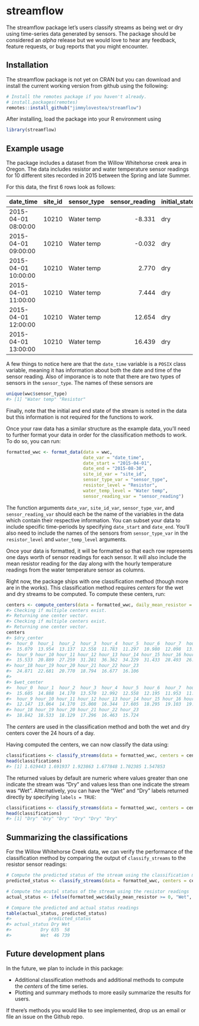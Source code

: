 
<!-- README.md is generated from README.Rmd. Please edit that file -->

# streamflow

The streamflow package let’s users classify streams as being wet or dry
using time-series data generated by sensors. The package should be
considered an *alpha* release but we would love to hear any feedback,
feature requests, or bug reports that you might encounter.

## Installation

The streamflow package is not yet on CRAN but you can download and
install the current working version from github using the following:

``` r
# Install the remotes package if you haven't already.
# install.packages(remotes)
remotes::install_github("jimmylovestea/streamflow")
```

After installing, load the package into your R environment using

``` r
library(streamflow)
```

## Example usage

The package includes a dataset from the Willow Whitehorse creek area in
Oregon. The data includes resistor and water temperature sensor readings
for 10 different sites recorded in 2015 between the Spring and late
Summer.

For this data, the first 6 rows look as
follows:

| date\_time          | site\_id | sensor\_type | sensor\_reading | initial\_state | final\_state |
| :------------------ | :------- | :----------- | --------------: | :------------- | :----------- |
| 2015-04-01 08:00:00 | 10210    | Water temp   |         \-8.331 | dry            | dry          |
| 2015-04-01 09:00:00 | 10210    | Water temp   |         \-0.032 | dry            | dry          |
| 2015-04-01 10:00:00 | 10210    | Water temp   |           2.770 | dry            | dry          |
| 2015-04-01 11:00:00 | 10210    | Water temp   |           7.444 | dry            | dry          |
| 2015-04-01 12:00:00 | 10210    | Water temp   |          12.654 | dry            | dry          |
| 2015-04-01 13:00:00 | 10210    | Water temp   |          16.439 | dry            | dry          |

A few things to notice here are that the `date_time` variable is a
`POSIX` class variable, meaning it has information about both the date
and time of the sensor reading. Also of imporance is to note that there
are two types of sensors in the `sensor_type`. The names of these
sensors are

``` r
unique(wwc$sensor_type)
#> [1] "Water temp" "Resistor"
```

Finally, note that the initial and end state of the stream is noted in
the data but this information is not required for the functions to work.

Once your raw data has a similar structure as the example data, you’ll
need to further format your data in order for the classification methods
to work. To do so, you can run:

``` r
formatted_wwc <- format_data(data = wwc,
                             date_var = "date_time",
                             date_start = "2015-04-01",
                             date_end = "2015-08-30",
                             site_id_var = "site_id",
                             sensor_type_var = "sensor_type",
                             resistor_level = "Resistor",
                             water_temp_level = "Water temp",
                             sensor_reading_var = "sensor_reading")
```

The function arguments `date_var`, `site_id_var`, `sensor_type_var`, and
`sensor_reading_var` should each be the name of the variables in the
data which contain their respective information. You can subset your
data to include specific time-periods by specifying `date_start` and
`date_end`. You’ll also need to include the names of the sensors from
`sensor_type_var` in the `resistor_level` and `water_temp_level`
arguments.

Once your data is formatted, it will be formatted so that each row
represents one days worth of sensor readings for each sensor. It will
also include the mean resistor reading for the day along with the hourly
temperature readings from the water temperature sensor as columns.

Right now, the package ships with one classification method (though more
are in the works). This classification method requires *centers* for the
wet and dry streams to be computed. To compute these centers,
run:

``` r
centers <- compute_centers(data = formatted_wwc, daily_mean_resistor = "daily_mean_resistor")
#> Checking if multiple centers exist.
#> Returning one center vector.
#> Checking if multiple centers exist.
#> Returning one center vector.
centers
#> $dry_center
#>  hour_0  hour_1  hour_2  hour_3  hour_4  hour_5  hour_6  hour_7  hour_8 
#>  15.079  13.954  13.137  12.558  11.783  11.297  10.980  12.098  13.954 
#>  hour_9 hour_10 hour_11 hour_12 hour_13 hour_14 hour_15 hour_16 hour_17 
#>  15.533  20.889  27.259  31.281  36.362  34.229  31.433  28.493  26.769 
#> hour_18 hour_19 hour_20 hour_21 hour_22 hour_23 
#>  24.871  22.681  20.770  18.794  16.677  16.106 
#> 
#> $wet_center
#>  hour_0  hour_1  hour_2  hour_3  hour_4  hour_5  hour_6  hour_7  hour_8 
#>  15.605  14.888  14.170  13.570  12.992  12.558  12.195  11.953  11.807 
#>  hour_9 hour_10 hour_11 hour_12 hour_13 hour_14 hour_15 hour_16 hour_17 
#>  12.147  13.064  14.170  15.008  16.344  17.605  18.295  19.103  19.270 
#> hour_18 hour_19 hour_20 hour_21 hour_22 hour_23 
#>  18.842  18.533  18.129  17.296  16.463  15.724
```

The *centers* are used in the classification method and both the wet and
dry centers cover the 24 hours of a day.

Having computed the centers, we can now classify the data
using:

``` r
classifications <- classify_streams(data = formatted_wwc, centers = centers)
head(classifications)
#> [1] 1.619443 1.691937 1.923863 1.677848 1.702385 1.547853
```

The returned values by default are numeric where values greater than one
indicate the stream was “Dry” and values less than one indicate the
stream was “Wet”. Alternatively, you can have the “Wet” and “Dry” labels
returned directly by specifying `labels =
TRUE`:

``` r
classifications <- classify_streams(data = formatted_wwc, centers = centers, labels = TRUE)
head(classifications)
#> [1] "Dry" "Dry" "Dry" "Dry" "Dry" "Dry"
```

## Summarizing the classifications

For the Willow Whitehorse Creek data, we can verify the performance of
the classification method by comparing the output of `classify_streams`
to the resistor sensor
readings:

``` r
# Compute the predicted status of the stream using the classification method
predicted_status <- classify_streams(data = formatted_wwc, centers = centers, labels = TRUE)

# Compute the acutal status of the stream using the resistor readings
actual_status <- ifelse(formatted_wwc$daily_mean_resistor >= 0, "Wet", "Dry")

# Compare the predicted and actual status readings
table(actual_status, predicted_status)
#>              predicted_status
#> actual_status Dry Wet
#>           Dry 635  58
#>           Wet  46 739
```

## Future development plans

In the future, we plan to include in this package:

  - Additional classification methods and additional methods to compute
    the *centers* of the time series.
  - Plotting and summary methods to more easily summarize the results
    for users.

If there’s methods you would like to see implemented, drop us an email
or file an issue on the Github repo.
